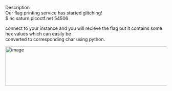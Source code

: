 Description<br>
Our flag printing service has started glitching! <br>
$ nc saturn.picoctf.net 54506<br>

connect to your instance and you will recieve the flag but it contains some hex values which can easily be<br>
converted to corresponding char using python.<br>

<img width="1115" height="122" alt="image" src="https://github.com/user-attachments/assets/36bfccb6-f4e4-4538-8481-ca0e44d4bcd3" />
